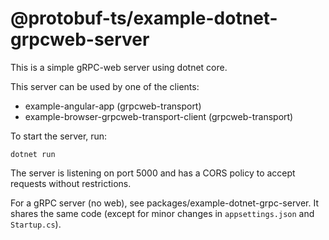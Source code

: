 @protobuf-ts/example-dotnet-grpcweb-server
==========================================

This is a simple gRPC-web server using dotnet core. 

This server can be used by one of the clients:
- example-angular-app (grpcweb-transport)
- example-browser-grpcweb-transport-client (grpcweb-transport)


To start the server, run:

```shell script
dotnet run
```

The server is listening on port 5000 and has a CORS policy to accept requests 
without restrictions.

For a gRPC server (no web), see packages/example-dotnet-grpc-server. It shares 
the same code (except for minor changes in `appsettings.json` and `Startup.cs`).

